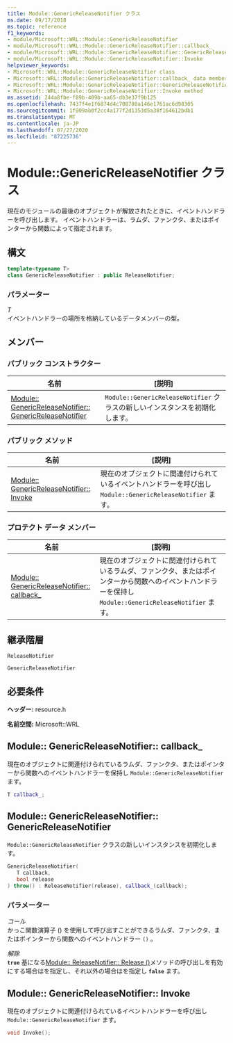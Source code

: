 ```yaml
---
title: Module::GenericReleaseNotifier クラス
ms.date: 09/17/2018
ms.topic: reference
f1_keywords:
- module/Microsoft::WRL::Module::GenericReleaseNotifier
- module/Microsoft::WRL::Module::GenericReleaseNotifier::callback_
- module/Microsoft::WRL::Module::GenericReleaseNotifier::GenericReleaseNotifier
- module/Microsoft::WRL::Module::GenericReleaseNotifier::Invoke
helpviewer_keywords:
- Microsoft::WRL::Module::GenericReleaseNotifier class
- Microsoft::WRL::Module::GenericReleaseNotifier::callback_ data member
- Microsoft::WRL::Module::GenericReleaseNotifier::GenericReleaseNotifier, constructor
- Microsoft::WRL::Module::GenericReleaseNotifier::Invoke method
ms.assetid: 244a8fbe-f89b-409b-aa65-db3e37f9b125
ms.openlocfilehash: 7437f4e1f6874d4c708780a146e1761ac6d98305
ms.sourcegitcommit: 1f009ab0f2cc4a177f2d1353d5a38f164612bdb1
ms.translationtype: MT
ms.contentlocale: ja-JP
ms.lasthandoff: 07/27/2020
ms.locfileid: "87225736"
---
```

# <a name="modulegenericreleasenotifier-class"></a>Module::GenericReleaseNotifier クラス

現在のモジュールの最後のオブジェクトが解放されたときに、イベントハンドラーを呼び出します。 イベントハンドラーは、ラムダ、ファンクタ、またはポインターから関数によって指定されます。

## <a name="syntax"></a>構文

```cpp
template<typename T>
class GenericReleaseNotifier : public ReleaseNotifier;
```

### <a name="parameters"></a>パラメーター

*T*<br/>
イベントハンドラーの場所を格納しているデータメンバーの型。

## <a name="members"></a>メンバー

### <a name="public-constructors"></a>パブリック コンストラクター

名前                                                                                                     | [説明]
-------------------------------------------------------------------------------------------------------- | -------------------------------------------------------------------------
[Module:: GenericReleaseNotifier:: GenericReleaseNotifier](#genericreleasenotifier-genericreleasenotifier) | `Module::GenericReleaseNotifier` クラスの新しいインスタンスを初期化します。

### <a name="public-methods"></a>パブリック メソッド

名前                                                                     | [説明]
------------------------------------------------------------------------ | --------------------------------------------------------------------------------------------
[Module:: GenericReleaseNotifier:: Invoke](#genericreleasenotifier-invoke) | 現在のオブジェクトに関連付けられているイベントハンドラーを呼び出し `Module::GenericReleaseNotifier` ます。

### <a name="protected-data-members"></a>プロテクト データ メンバー

名前                                                                          | [説明]
----------------------------------------------------------------------------- | ------------------------------------------------------------------------------------------------------------------------------------
[Module:: GenericReleaseNotifier:: callback_](#genericreleasenotifier-callback) | 現在のオブジェクトに関連付けられているラムダ、ファンクタ、またはポインターから関数へのイベントハンドラーを保持し `Module::GenericReleaseNotifier` ます。

## <a name="inheritance-hierarchy"></a>継承階層

`ReleaseNotifier`

`GenericReleaseNotifier`

## <a name="requirements"></a>必要条件

**ヘッダー:** resource.h

**名前空間:** Microsoft::WRL

## <a name="modulegenericreleasenotifiercallback_"></a><a name="genericreleasenotifier-callback"></a>Module:: GenericReleaseNotifier:: callback_

現在のオブジェクトに関連付けられているラムダ、ファンクタ、またはポインターから関数へのイベントハンドラーを保持し `Module::GenericReleaseNotifier` ます。

```cpp
T callback_;
```

## <a name="modulegenericreleasenotifiergenericreleasenotifier"></a><a name="genericreleasenotifier-genericreleasenotifier"></a>Module:: GenericReleaseNotifier:: GenericReleaseNotifier

`Module::GenericReleaseNotifier` クラスの新しいインスタンスを初期化します。

```cpp
GenericReleaseNotifier(
   T callback,
   bool release
) throw() : ReleaseNotifier(release), callback_(callback);
```

### <a name="parameters"></a>パラメーター

*コール*<br/>
かっこ関数演算子 () を使用して呼び出すことができるラムダ、ファンクタ、またはポインターから関数へのイベントハンドラー `()` 。

*解除*<br/>
**`true`** 基になる[Module:: ReleaseNotifier:: Release ()](module-releasenotifier-class.md#releasenotifier-release)メソッドの呼び出しを有効にする場合はを指定し、それ以外の場合はを指定し **`false`** ます。

## <a name="modulegenericreleasenotifierinvoke"></a><a name="genericreleasenotifier-invoke"></a>Module:: GenericReleaseNotifier:: Invoke

現在のオブジェクトに関連付けられているイベントハンドラーを呼び出し `Module::GenericReleaseNotifier` ます。

```cpp
void Invoke();
```
